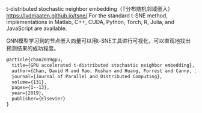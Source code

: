 t-distributed stochastic neighbor embedding（T分布随机邻域嵌入）
https://lvdmaaten.github.io/tsne/
For the standard t-SNE method, implementations in Matlab, C++, CUDA, Python, Torch, R, Julia, and JavaScript are available.

GNN模型学习到的节点嵌入向量可以用t-SNE工具进行可视化，可以直观地找出预测结果的成功程度。


```latex
@article{chan2019gpu,
  title={GPU accelerated t-distributed stochastic neighbor embedding},
  author={Chan, David M and Rao, Roshan and Huang, Forrest and Canny, John F},
  journal={Journal of Parallel and Distributed Computing},
  volume={131},
  pages={1--13},
  year={2019},
  publisher={Elsevier}
}
```